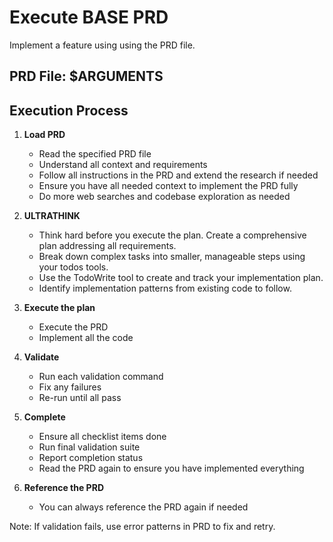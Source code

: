 # Execute BASE PRD

Implement a feature using using the PRD file.

## PRD File: $ARGUMENTS

## Execution Process

1. **Load PRD**
   - Read the specified PRD file
   - Understand all context and requirements
   - Follow all instructions in the PRD and extend the research if needed
   - Ensure you have all needed context to implement the PRD fully
   - Do more web searches and codebase exploration as needed

2. **ULTRATHINK**
   - Think hard before you execute the plan. Create a comprehensive plan addressing all requirements.
   - Break down complex tasks into smaller, manageable steps using your todos tools.
   - Use the TodoWrite tool to create and track your implementation plan.
   - Identify implementation patterns from existing code to follow.

3. **Execute the plan**
   - Execute the PRD
   - Implement all the code

4. **Validate**
   - Run each validation command
   - Fix any failures
   - Re-run until all pass

5. **Complete**
   - Ensure all checklist items done
   - Run final validation suite
   - Report completion status
   - Read the PRD again to ensure you have implemented everything

6. **Reference the PRD**
   - You can always reference the PRD again if needed

Note: If validation fails, use error patterns in PRD to fix and retry.